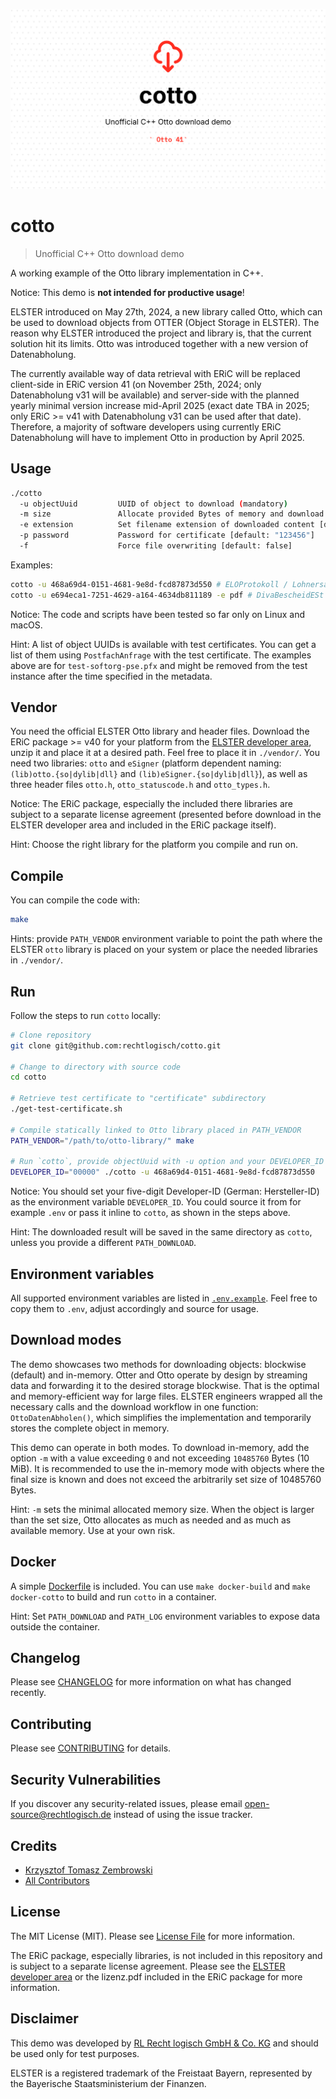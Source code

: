 ![Recht logisch cotto banner image](rechtlogisch-cotto-banner.png)

# cotto

> Unofficial C++ Otto download demo

A working example of the Otto library implementation in C++.

Notice: This demo is **not intended for productive usage**!

ELSTER introduced on May 27th, 2024, a new library called Otto, which can be used to download objects from OTTER (Object Storage in ELSTER). The reason why ELSTER introduced the project and library is, that the current solution hit its limits. Otto was introduced together with a new version of Datenabholung.

The currently available way of data retrieval with ERiC will be replaced client-side in ERiC version 41 (on November 25th, 2024; only Datenabholung v31 will be available) and server-side with the planned yearly minimal version increase mid-April 2025 (exact date TBA in 2025; only ERiC >= v41 with Datenabholung v31 can be used after that date). Therefore, a majority of software developers using currently ERiC Datenabholung will have to implement Otto in production by April 2025.

## Usage

```bash
./cotto
  -u objectUuid         UUID of object to download (mandatory)
  -m size               Allocate provided Bytes of memory and download object in-memory (optional, max: 10485760 Bytes), cf. Download modes
  -e extension          Set filename extension of downloaded content [default: "txt"]
  -p password           Password for certificate [default: "123456"]
  -f                    Force file overwriting [default: false]
```

Examples:

```bash
cotto -u 468a69d4-0151-4681-9e8d-fcd87873d550 # ELOProtokoll / Lohnersatzleistung
cotto -u e694eca1-7251-4629-a164-4634db811189 -e pdf # DivaBescheidESt
```

Notice: The code and scripts have been tested so far only on Linux and macOS.

Hint: A list of object UUIDs is available with test certificates. You can get a list of them using `PostfachAnfrage` with the test certificate. The examples above are for `test-softorg-pse.pfx` and might be removed from the test instance after the time specified in the metadata.

## Vendor

You need the official ELSTER Otto library and header files. Download the ERiC package >= v40 for your platform from the [ELSTER developer area](https://www.elster.de/elsterweb/entwickler/infoseite/eric), unzip it and place it at a desired path. Feel free to place it in `./vendor/`. You need two libraries: `otto` and `eSigner` (platform dependent naming: `(lib)otto.{so|dylib|dll}` and `(lib)eSigner.{so|dylib|dll}`), as well as three header files `otto.h`, `otto_statuscode.h` and `otto_types.h`.

Notice: The ERiC package, especially the included there libraries are subject to a separate license agreement (presented before download in the ELSTER developer area and included in the ERiC package itself).

Hint: Choose the right library for the platform you compile and run on.

## Compile

You can compile the code with:

```bash
make
```

Hints: provide `PATH_VENDOR` environment variable to point the path where the ELSTER `otto` library is placed on your system or place the needed libraries in `./vendor/`.

## Run

Follow the steps to run `cotto` locally:

```bash
# Clone repository
git clone git@github.com:rechtlogisch/cotto.git

# Change to directory with source code
cd cotto

# Retrieve test certificate to "certificate" subdirectory
./get-test-certificate.sh

# Compile statically linked to Otto library placed in PATH_VENDOR
PATH_VENDOR="/path/to/otto-library/" make

# Run `cotto`, provide objectUuid with -u option and your DEVELOPER_ID inline
DEVELOPER_ID="00000" ./cotto -u 468a69d4-0151-4681-9e8d-fcd87873d550
```

Notice: You should set your five-digit Developer-ID (German: Hersteller-ID) as the environment variable `DEVELOPER_ID`. You could source it from for example `.env` or pass it inline to `cotto`, as shown in the steps above.

Hint: The downloaded result will be saved in the same directory as `cotto`, unless you provide a different `PATH_DOWNLOAD`.

## Environment variables

All supported environment variables are listed in [`.env.example`](.env.example). Feel free to copy them to `.env`, adjust accordingly and source for usage.

## Download modes

The demo showcases two methods for downloading objects: blockwise (default) and in-memory. Otter and Otto operate by design by streaming data and forwarding it to the desired storage blockwise. That is the optimal and memory-efficient way for large files. ELSTER engineers wrapped all the necessary calls and the download workflow in one function: `OttoDatenAbholen()`, which simplifies the implementation and temporarily stores the complete object in memory.

This demo can operate in both modes. To download in-memory, add the option `-m` with a value exceeding `0` and not exceeding `10485760` Bytes (10 MiB). It is recommended to use the in-memory mode with objects where the final size is known and does not exceed the arbitrarily set size of 10485760 Bytes.

Hint: `-m` sets the minimal allocated memory size. When the object is larger than the set size, Otto allocates as much as needed and as much as available memory. Use at your own risk.

## Docker

A simple [Dockerfile](Dockerfile) is included. You can use `make docker-build` and `make docker-cotto` to build and run `cotto` in a container.

Hint: Set `PATH_DOWNLOAD` and `PATH_LOG` environment variables to expose data outside the container.

## Changelog

Please see [CHANGELOG](CHANGELOG.md) for more information on what has changed recently.

## Contributing

Please see [CONTRIBUTING](https://github.com/rechtlogisch/.github/blob/main/CONTRIBUTING.md) for details.

## Security Vulnerabilities

If you discover any security-related issues, please email open-source@rechtlogisch.de instead of using the issue tracker.

## Credits

- [Krzysztof Tomasz Zembrowski](https://github.com/rechtlogisch)
- [All Contributors](../../contributors)

## License

The MIT License (MIT). Please see [License File](LICENSE.md) for more information.

The ERiC package, especially libraries, is not included in this repository and is subject to a separate license agreement. Please see the [ELSTER developer area](https://www.elster.de/elsterweb/entwickler/infoseite/eric) or the lizenz.pdf included in the ERiC package for more information.

## Disclaimer

This demo was developed by [RL Recht logisch GmbH & Co. KG](https://rechtlogisch.de/impressum/) and should be used only for test purposes.

ELSTER is a registered trademark of the Freistaat Bayern, represented by the Bayerische Staatsministerium der Finanzen.
